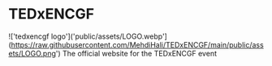 # TEDxENCGF
!['tedxencgf logo']('public/assets/LOGO.webp'](https://raw.githubusercontent.com/MehdiHali/TEDxENCGF/main/public/assets/LOGO.png')
The official website for the TEDxENCGF event
